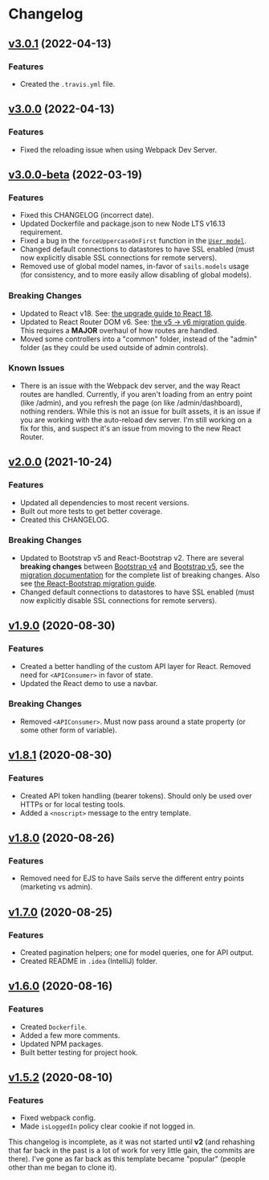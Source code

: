 # Changelog

## [v3.0.1](https://github.com/neonexus/sails-react-bootstrap-webpack/compare/v3.0.0...v3.0.1) (2022-04-13)

### Features

* Created the `.travis.yml` file.

## [v3.0.0](https://github.com/neonexus/sails-react-bootstrap-webpack/compare/v2.0.0...v3.0.0) (2022-04-13)

### Features

* Fixed the reloading issue when using Webpack Dev Server.

## [v3.0.0-beta](https://github.com/neonexus/sails-react-bootstrap-webpack/compare/v2.0.0...v3.0.0-beta.7) (2022-03-19)

### Features

* Fixed this CHANGELOG (incorrect date).
* Updated Dockerfile and package.json to new Node LTS v16.13 requirement.
* Fixed a bug in the `forceUppercaseOnFirst` function in the [`User model`](api/models/User.js).
* Changed default connections to datastores to have SSL enabled (must now explicitly disable SSL connections for remote servers).
* Removed use of global model names, in-favor of `sails.models` usage (for consistency, and to more easily allow disabling of global models).

### Breaking Changes

* Updated to React v18. See: [the upgrade guide to React 18](https://reactjs.org/blog/2022/03/08/react-18-upgrade-guide.html).
* Updated to React Router DOM v6. See: [the v5 -> v6 migration guide](https://reactrouter.com/docs/en/v6/upgrading/v5). This requires a **MAJOR** overhaul of how routes are handled.
* Moved some controllers into a "common" folder, instead of the "admin" folder (as they could be used outside of admin controls).

### Known Issues

* There is an issue with the Webpack dev server, and the way React routes are handled. Currently, if you aren't loading from an entry point (like /admin), and you refresh the page (on like /admin/dashboard), nothing renders. While this is not an issue for built assets, it is an issue if you are working with the auto-reload dev server. I'm still working on a fix for this, and suspect it's an issue from moving to the new React Router.

## [v2.0.0](https://github.com/neonexus/sails-react-bootstrap-webpack/compare/v1.9.0...v2.0.0) (2021-10-24)

### Features

* Updated all dependencies to most recent versions.
* Built out more tests to get better coverage.
* Created this CHANGELOG.

### Breaking Changes

* Updated to Bootstrap v5 and React-Bootstrap v2. There are several **breaking changes** between [Bootstrap v4](https://getbootstrap.com/docs/4.6) and [Bootstrap v5](https://getbootstrap.com/docs/5.1), see the [migration documentation](https://getbootstrap.com/docs/5.1/migration/) for the complete list of breaking changes. Also see [the React-Bootstrap migration guide](https://react-bootstrap.github.io/migrating/).
* Changed default connections to datastores to have SSL enabled (must now explicitly disable SSL connections for remote servers).

## [v1.9.0](https://github.com/neonexus/sails-react-bootstrap-webpack/compare/v1.8.1...v1.9.0) (2020-08-30)

### Features

* Created a better handling of the custom API layer for React. Removed need for `<APIConsumer>` in favor of state.
* Updated the React demo to use a navbar.

### Breaking Changes

* Removed `<APIConsumer>`. Must now pass around a state property (or some other form of variable).

## [v1.8.1](https://github.com/neonexus/sails-react-bootstrap-webpack/compare/v1.8.0...v1.8.1) (2020-08-30)

### Features

* Created API token handling (bearer tokens). Should only be used over HTTPs or for local testing tools.
* Added a `<noscript>` message to the entry template.

## [v1.8.0](https://github.com/neonexus/sails-react-bootstrap-webpack/compare/v1.7.0...v1.8.0) (2020-08-26)

### Features

* Removed need for EJS to have Sails serve the different entry points (marketing vs admin).

## [v1.7.0](https://github.com/neonexus/sails-react-bootstrap-webpack/compare/v1.6.0...v1.7.0) (2020-08-25)

### Features

* Created pagination helpers; one for model queries, one for API output.
* Created README in `.idea` (IntelliJ) folder.

## [v1.6.0](https://github.com/neonexus/sails-react-bootstrap-webpack/compare/v1.5.2...v1.6.0) (2020-08-16)

### Features

* Created `Dockerfile`.
* Added a few more comments.
* Updated NPM packages.
* Built better testing for project hook.

## [v1.5.2](https://github.com/neonexus/sails-react-bootstrap-webpack/compare/v1.5.1...v1.5.2) (2020-08-10)

### Features

* Fixed webpack config.
* Made `isLoggedIn` policy clear cookie if not logged in.

This changelog is incomplete, as it was not started until **v2** (and rehashing that far back in the past is a lot of work for very little gain, the commits are there). I've gone as far back as this template became "popular" (people other than me began to clone it).
